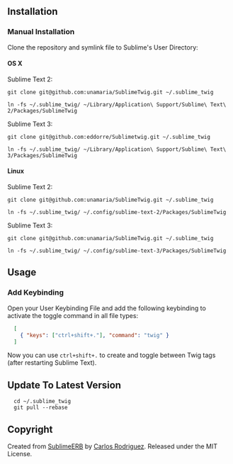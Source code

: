 ## Installation

### Manual Installation

Clone the repository and symlink file to Sublime's User Directory:

#### OS X

Sublime Text 2:

```
git clone git@github.com:unamaria/SublimeTwig.git ~/.sublime_twig

ln -fs ~/.sublime_twig/ ~/Library/Application\ Support/Sublime\ Text\ 2/Packages/SublimeTwig

```

Sublime Text 3:

```
git clone git@github.com:eddorre/Sublimetwig.git ~/.sublime_twig

ln -fs ~/.sublime_twig/ ~/Library/Application\ Support/Sublime\ Text\ 3/Packages/SublimeTwig

```

#### Linux

Sublime Text 2:

```
git clone git@github.com:unamaria/SublimeTwig.git ~/.sublime_twig

ln -fs ~/.sublime_twig/ ~/.config/sublime-text-2/Packages/SublimeTwig
```

Sublime Text 3:

```
git clone git@github.com:unamaria/SublimeTwig.git ~/.sublime_twig

ln -fs ~/.sublime_twig/ ~/.config/sublime-text-3/Packages/SublimeTwig
```

## Usage

### Add Keybinding

Open your User Keybinding File and add the following keybinding to activate the toggle command in all file types:

```json
  [
    { "keys": ["ctrl+shift+."], "command": "twig" }
  ]
```

Now you can use `ctrl+shift+.` to create and toggle between Twig tags (after restarting Sublime Text).

## Update To Latest Version

```
  cd ~/.sublime_twig
  git pull --rebase
```

## Copyright

Created from [SublimeERB](https://github.com/eddorre/SublimeERB) by [Carlos Rodriguez](https://github.com/eddorre).
Released under the MIT License.
